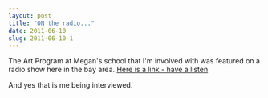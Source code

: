 ```yaml
---
layout: post
title: "ON the radio..."
date: 2011-06-10
slug: 2011-06-10-1
---
```


The Art Program at Megan&apos;s school that I&apos;m involved with was featured on a radio show here in the bay area.   [Here is a link - have a listen](http://kalwnews.org/audio/2011/06/09/parents-and-teachers-get-creative-about-keeping-arts-school_1030231.html) <br />

And yes that is me being interviewed.

